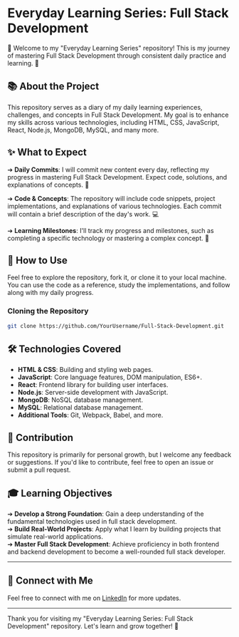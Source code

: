 # Everyday Learning Series: Full Stack Development

👋 Welcome to my "Everyday Learning Series" repository! This is my journey of mastering Full Stack Development through consistent daily practice and learning. 🌟

## 📚 About the Project
This repository serves as a diary of my daily learning experiences, challenges, and concepts in Full Stack Development. My goal is to enhance my skills across various technologies, including HTML, CSS, JavaScript, React, Node.js, MongoDB, MySQL, and many more.

## ✨ What to Expect
➔ **Daily Commits**: I will commit new content every day, reflecting my progress in mastering Full Stack Development. Expect code, solutions, and explanations of concepts. 📅

➔ **Code & Concepts**: The repository will include code snippets, project implementations, and explanations of various technologies. Each commit will contain a brief description of the day's work. 💻

➔ **Learning Milestones**: I'll track my progress and milestones, such as completing a specific technology or mastering a complex concept. 🎯

## 🚀 How to Use
Feel free to explore the repository, fork it, or clone it to your local machine. You can use the code as a reference, study the implementations, and follow along with my daily progress.

### Cloning the Repository
```bash
git clone https://github.com/YourUsername/Full-Stack-Development.git
```

## 🛠️ Technologies Covered
- **HTML & CSS**: Building and styling web pages.
- **JavaScript**: Core language features, DOM manipulation, ES6+.
- **React**: Frontend library for building user interfaces.
- **Node.js**: Server-side development with JavaScript.
- **MongoDB**: NoSQL database management.
- **MySQL**: Relational database management.
- **Additional Tools**: Git, Webpack, Babel, and more.

## 📝 Contribution
This repository is primarily for personal growth, but I welcome any feedback or suggestions. If you'd like to contribute, feel free to open an issue or submit a pull request.

## 🎓 Learning Objectives
➔ **Develop a Strong Foundation**: Gain a deep understanding of the fundamental technologies used in full stack development.  
➔ **Build Real-World Projects**: Apply what I learn by building projects that simulate real-world applications.  
➔ **Master Full Stack Development**: Achieve proficiency in both frontend and backend development to become a well-rounded full stack developer.

---

## 🌟 Connect with Me
Feel free to connect with me on [LinkedIn](https://www.linkedin.com/in/-kartikjain/) for more updates.

---

Thank you for visiting my "Everyday Learning Series: Full Stack Development" repository. Let's learn and grow together! 🚀